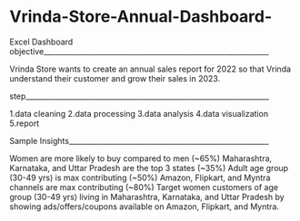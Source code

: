 # Vrinda-Store-Annual-Dashboard-
Excel Dashboard
objective______________________________________________________________

Vrinda Store wants to create an annual sales report for 2022 so 
that Vrinda understand their customer and grow their sales in 2023.

step___________________________________________________________________

1.data cleaning
2.data processing
3.data analysis
4.data visualization
5.report 

Sample Insights_______________________________________________________

Women are more likely to buy compared to men (~65%)
Maharashtra, Karnataka, and Uttar Pradesh are the top 3 states (~35%)
Adult age group (30-49 yrs) is max contributing (~50%)
Amazon, Flipkart, and Myntra channels are max contributing (~80%)
Target women customers of age group (30-49 yrs) living in Maharashtra, Karnataka,
and Uttar Pradesh by showing ads/offers/coupons available on Amazon, Flipkart, and Myntra.
